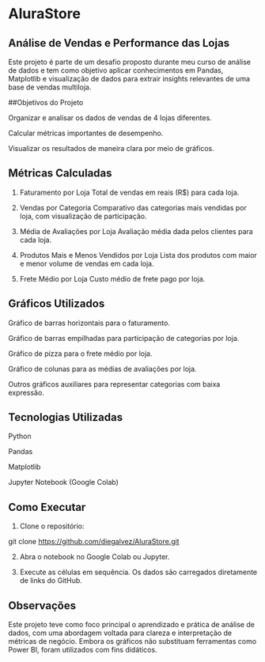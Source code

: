# AluraStore
## Análise de Vendas e Performance das Lojas

Este projeto é parte de um desafio proposto durante meu curso de análise de dados e tem como objetivo aplicar conhecimentos em Pandas, Matplotlib e visualização de dados para extrair insights relevantes de uma base de vendas multiloja.

##Objetivos do Projeto

Organizar e analisar os dados de vendas de 4 lojas diferentes.

Calcular métricas importantes de desempenho.

Visualizar os resultados de maneira clara por meio de gráficos.


## Métricas Calculadas

1. Faturamento por Loja
Total de vendas em reais (R$) para cada loja.


2. Vendas por Categoria
Comparativo das categorias mais vendidas por loja, com visualização de participação.


3. Média de Avaliações por Loja
Avaliação média dada pelos clientes para cada loja.


4. Produtos Mais e Menos Vendidos por Loja
Lista dos produtos com maior e menor volume de vendas em cada loja.


5. Frete Médio por Loja
Custo médio de frete pago por loja.



## Gráficos Utilizados

Gráfico de barras horizontais para o faturamento.

Gráfico de barras empilhadas para participação de categorias por loja.

Gráfico de pizza para o frete médio por loja.

Gráfico de colunas para as médias de avaliações por loja.

Outros gráficos auxiliares para representar categorias com baixa expressão.


## Tecnologias Utilizadas

Python

Pandas

Matplotlib

Jupyter Notebook (Google Colab)


## Como Executar

1. Clone o repositório:

git clone https://github.com/diegalvez/AluraStore.git


2. Abra o notebook no Google Colab ou Jupyter.


3. Execute as células em sequência. Os dados são carregados diretamente de links do GitHub.



## Observações

Este projeto teve como foco principal o aprendizado e prática de análise de dados, com uma abordagem voltada para clareza e interpretação de métricas de negócio. Embora os gráficos não substituam ferramentas como Power BI, foram utilizados com fins didáticos.
